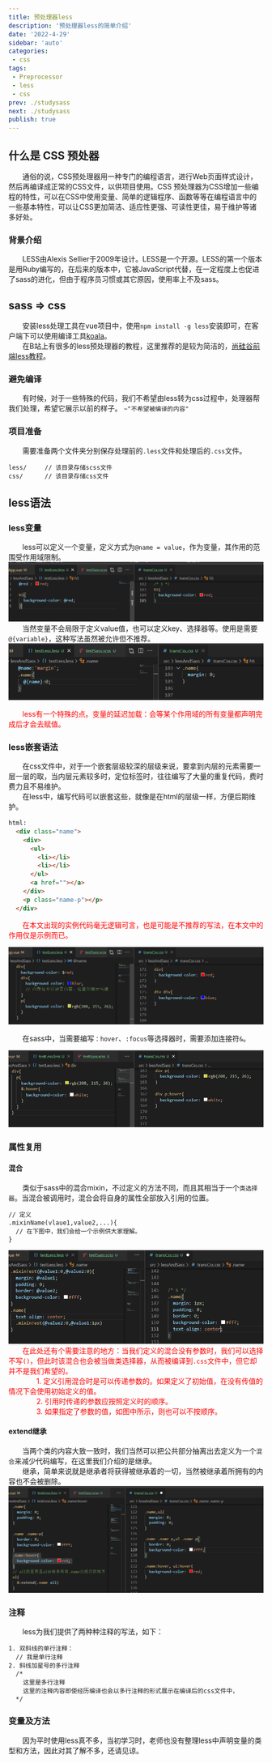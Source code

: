 ```yaml
---
title: 预处理器less
description: '预处理器less的简单介绍'
date: '2022-4-29'
sidebar: 'auto'
categories: 
 - css
tags: 
 - Preprocessor
 - less
 - css
prev: ./studysass
next: ./studysass
publish: true
---
```


## 什么是 CSS 预处器

&nbsp;&nbsp;&nbsp;&nbsp;&nbsp;&nbsp;&nbsp;通俗的说，CSS预处理器用一种专门的编程语言，进行Web页面样式设计，然后再编译成正常的CSS文件，以供项目使用。CSS 预处理器为CSS增加一些编程的特性，可以在CSS中使用变量、简单的逻辑程序、函数等等在编程语言中的一些基本特性，可以让CSS更加简洁、适应性更强、可读性更佳，易于维护等诸多好处。

### 背景介绍
&nbsp;&nbsp;&nbsp;&nbsp;&nbsp;&nbsp;&nbsp;LESS由Alexis Sellier于2009年设计。LESS是一个开源。LESS的第一个版本是用Ruby编写的，在后来的版本中，它被JavaScript代替，在一定程度上也促进了sass的进化，但由于程序员习惯或其它原因，使用率上不及sass。

## sass => css
&nbsp;&nbsp;&nbsp;&nbsp;&nbsp;&nbsp;&nbsp;安装less处理工具在vue项目中，使用`npm install -g less`安装即可，在客户端下可以使用编译工具[koala](http://koala-app.com/index-zh.html)。  
&nbsp;&nbsp;&nbsp;&nbsp;&nbsp;&nbsp;&nbsp;在B站上有很多的less预处理器的教程，这里推荐的是较为简洁的，[尚硅谷前端less教程](https://www.bilibili.com/video/BV1YW411T7vd?spm_id_from=333.999.0.0)。 


### 避免编译
&nbsp;&nbsp;&nbsp;&nbsp;&nbsp;&nbsp;&nbsp;有时候，对于一些特殊的代码，我们不希望由less转为css过程中，处理器帮我们处理，希望它展示以前的样子。
`~"不希望被编译的内容"`

### 项目准备
&nbsp;&nbsp;&nbsp;&nbsp;&nbsp;&nbsp;&nbsp;需要准备两个文件夹分别保存处理前的`.less`文件和处理后的`.css`文件。
```less
less/     // 该目录存储scss文件
css/      // 该目录存储css文件
```

## less语法

### less变量
&nbsp;&nbsp;&nbsp;&nbsp;&nbsp;&nbsp;&nbsp;less可以定义一个变量，定义方式为`@name = value`，作为变量，其作用的范围受作用域限制。  
![定义变量](../imgs/lessAndSass/Lvariable.png)  
&nbsp;&nbsp;&nbsp;&nbsp;&nbsp;&nbsp;&nbsp;当然变量不会局限于定义value值，也可以定义key、选择器等。使用是需要`@{variable}`，这种写法虽然被允许但不推荐。  
![定义变量](../imgs/lessAndSass/Lvariable2.png)   

<span style="color:red">&nbsp;&nbsp;&nbsp;&nbsp;&nbsp;&nbsp;&nbsp;less有一个特殊的点。变量的延迟加载：会等某个作用域的所有变量都声明完成后才会去赋值。</span>  

### less嵌套语法
&nbsp;&nbsp;&nbsp;&nbsp;&nbsp;&nbsp;&nbsp;在css文件中，对于一个嵌套层级较深的层级来说，要拿到内层的元素需要一层一层的取，当内层元素较多时，定位标签时，往往编写了大量的重复代码，费时费力且不易维护。  
&nbsp;&nbsp;&nbsp;&nbsp;&nbsp;&nbsp;&nbsp;在less中，编写代码可以嵌套这些，就像是在html的层级一样，方便后期维护。  
```html
html:
  <div class="name">
    <div>
      <ul>
        <li></li>
        <li></li>
      </ul>
      <a href=""></a>
    </div>
    <p class="name-p"></p>
  </div>
```
<span style="color:red">&nbsp;&nbsp;&nbsp;&nbsp;&nbsp;&nbsp;&nbsp;在本文出现的实例代码毫无逻辑可言，也是可能是不推荐的写法，在本文中的作用仅是示例而已。</span>  
  
![嵌套属性示例](../imgs/lessAndSass/Lnesting.png)  

&nbsp;&nbsp;&nbsp;&nbsp;&nbsp;&nbsp;&nbsp;在sass中，当需要编写`：hover`、`:focus`等选择器时，需要添加连接符`&`。

![事件选择器嵌套](../imgs/lessAndSass/Lhoverother.png)   

### 属性复用
#### 混合
&nbsp;&nbsp;&nbsp;&nbsp;&nbsp;&nbsp;&nbsp;类似于sass中的混合mixin，不过定义的方法不同，而且其相当于一个`类选择器`。当混合被调用时，混合会将自身的属性全部放入引用的位置。
```less
// 定义
.mixinName(vlaue1,value2,...){
  // 在下图中，我们会给一个示例供大家理解。
}
```
![混合](../imgs/lessAndSass/Lmixin.png)   
<span style="color:red">&nbsp;&nbsp;&nbsp;&nbsp;&nbsp;&nbsp;&nbsp;在此处还有个需要注意的地方：当我们定义的混合没有参数时，我们可以选择不写`()`，但此时该混合也会被当做类选择器，从而被编译到`.css`文件中，但它却并不是我们希望的。</span>  
<span style="color:red">&nbsp;&nbsp;&nbsp;&nbsp;&nbsp;&nbsp;&nbsp;&nbsp;&nbsp;&nbsp;&nbsp;&nbsp;&nbsp;&nbsp;1. 定义引用混合时是可以传递参数的。如果定义了初始值，在没有传值的情况下会使用初始定义的值。</span>  
<span style="color:red">&nbsp;&nbsp;&nbsp;&nbsp;&nbsp;&nbsp;&nbsp;&nbsp;&nbsp;&nbsp;&nbsp;&nbsp;&nbsp;&nbsp;2. 引用时传递的参数应按照定义时的顺序。</span>  
<span style="color:red">&nbsp;&nbsp;&nbsp;&nbsp;&nbsp;&nbsp;&nbsp;&nbsp;&nbsp;&nbsp;&nbsp;&nbsp;&nbsp;&nbsp;3. 如果指定了参数的值，如图中所示，则也可以不按顺序。</span>   

#### extend继承
&nbsp;&nbsp;&nbsp;&nbsp;&nbsp;&nbsp;&nbsp;当两个类的内容大致一致时，我们当然可以把公共部分抽离出去定义为一个`混合`来减少代码编写，在这里我们介绍的是继承。  
&nbsp;&nbsp;&nbsp;&nbsp;&nbsp;&nbsp;&nbsp;继承，简单来说就是继承者将获得被继承着的一切，当然被继承着所拥有的内容也不会被删除。  
![mixin混合](../imgs/lessAndSass/Lextend.png)   

### 注释
&nbsp;&nbsp;&nbsp;&nbsp;&nbsp;&nbsp;&nbsp;less为我们提供了两种种注释的写法，如下：  
```less
1. 双斜线的单行注释：
  // 我是单行注释
2. 斜线加星号的多行注释
  /*
    这里是多行注释
    这里的注释内容即使经历编译也会以多行注释的形式展示在编译后的css文件中，
  */
```

### 变量及方法
&nbsp;&nbsp;&nbsp;&nbsp;&nbsp;&nbsp;&nbsp;因为平时使用less真不多，当初学习时，老师也没有整理less中声明变量的类型和方法，因此对其了解不多，还请见谅。





